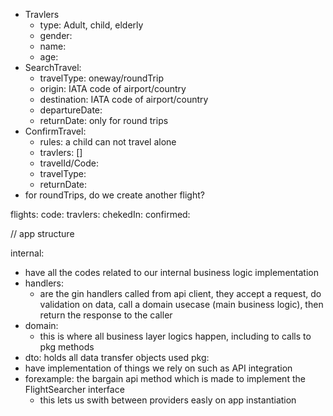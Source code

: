 - Travlers
  - type: Adult, child, elderly
  - gender:
  - name:
  - age:
- SearchTravel:
  - travelType: oneway/roundTrip
  - origin: IATA code of airport/country
  - destination:  IATA code of airport/country
  - departureDate:
  - returnDate: only for round trips
- ConfirmTravel:
  - rules: a child can not travel alone
  - travlers: []
  - travelId/Code:
  - travelType:
  - returnDate:
- for roundTrips, do we create another flight?

flights:
code:
travlers:
chekedIn:
confirmed:


// app structure

internal:
  - have all the codes related to our internal business logic implementation
  - handlers:
    - are the gin handlers called from api client, they accept a request, do validation on data, call a domain usecase (main business logic), then return the response to the caller
  - domain:
    - this is where all business layer logics happen, including to calls to pkg methods
  - dto: holds all data transfer objects used
pkg:
  - have implementation of things we rely on such as API integration
  - forexample: the bargain api method which is made to implement the FlightSearcher interface
    - this lets us swith between providers easly on app instantiation